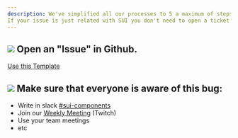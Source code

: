 ```yaml
---
description: We've simplified all our processes to 5 a maximum of steps.
If your issue is just related with SUI you don't need to open a ticket in Jira at this point.
---
```


## ![](https://raw.githubusercontent.com/turolopezsanabria/design-systems-playbook/master/ASSETS/Badge-Counter-1.png) Open an "Issue" in Github.

[Use this Template](https://github.com/SUI-Components/sui-components/issues/new?template=report-a-bug---issue.md)

## ![](https://raw.githubusercontent.com/turolopezsanabria/design-systems-playbook/master/ASSETS/Badge-Counter-2.png) Make sure that everyone is aware of this bug:

* Write in slack [#sui-components](https://adevinta.slack.com/archives/C018Q6WBJ85)
* Join our [Weekly Meeting](Weekly-streamings.md) (Twitch)
* Use your team meetings
* etc